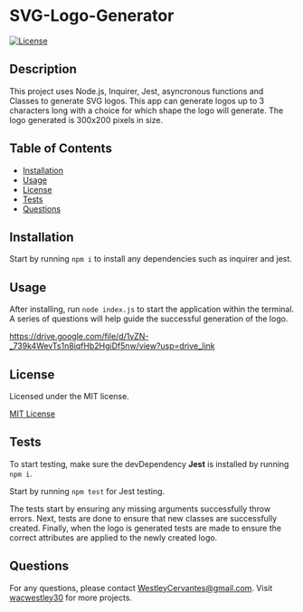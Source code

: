 # SVG-Logo-Generator

[![License](https://img.shields.io/badge/License-MIT-green.svg)](https://opensource.org/licenses/MIT)

## Description

This project uses Node.js, Inquirer, Jest, asyncronous functions and Classes to generate SVG logos. This app can generate logos up to 3 characters long with a choice for which shape the logo will generate. The logo generated is 300x200 pixels in size.

## Table of Contents

- [Installation](#installation)
- [Usage](#usage)
- [License](#license)
- [Tests](#tests)
- [Questions](#questions)

## Installation

Start by running `npm i` to install any dependencies such as inquirer and jest.

## Usage

After installing, run `node index.js` to start the application within the terminal. A series of questions will help guide the successful generation of the logo.

https://drive.google.com/file/d/1vZN-_739k4WevTs1n8iqfHb2HgiDf5nw/view?usp=drive_link

## License

Licensed under the MIT license.

[MIT License](https://opensource.org/licenses/MIT)

## Tests

To start testing, make sure the devDependency **Jest** is installed by running `npm i`.

Start by running `npm test` for Jest testing.

The tests start by ensuring any missing arguments successfully throw errors.
Next, tests are done to ensure that new classes are successfully created.
Finally, when the logo is generated tests are made to ensure the correct attributes are applied to the newly created logo.

## Questions

For any questions, please contact WestleyCervantes@gmail.com. Visit [wacwestley30](https://github.com/wacwestley30) for more projects.

